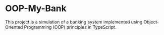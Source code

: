 # OOP-My-Bank
This project is a simulation of a banking system implemented using Object-Oriented Programming (OOP) principles in TypeScript.
